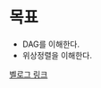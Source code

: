 # 목표
- DAG를 이해한다.
- 위상정렬을 이해한다.

[벨로그 링크](https://velog.io/@agugu95/%EB%B9%84%EC%88%9C%ED%99%98-%EB%B0%A9%ED%96%A5%EC%84%B1-%EA%B7%B8%EB%9E%98%ED%94%84DAG%EC%99%80-%EC%9C%84%EC%83%81%EC%A0%95%EB%A0%ACTopological-Sorting)
